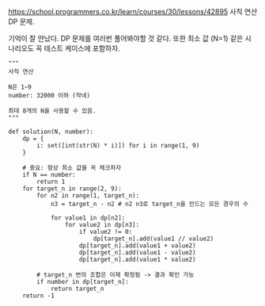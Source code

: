 https://school.programmers.co.kr/learn/courses/30/lessons/42895
사칙 연산 DP 문제.

기억이 잘 안났다. DP 문제를 여러번 풀어봐야할 것 같다.
또한 최소 값 (N=1) 같은 시나리오도 꼭 테스트 케이스에 포함하자.


```
"""
사칙 연산

N은 1~9
number: 32000 이하 (작네)

최대 8개의 N을 사용할 수 있음.
"""

def solution(N, number):
    dp = {
        i: set([int(str(N) * i)]) for i in range(1, 9)
    }
    
    # 중요: 항상 최소 값을 꼭 체크하자
    if N == number:
        return 1
    for target_n in range(2, 9):
        for n2 in range(1, target_n):
            n3 = target_n - n2 # n2 n3로 target_n을 만드는 모든 경우의 수 

            for value1 in dp[n2]:
                for value2 in dp[n3]:
                    if value2 != 0:
                        dp[target_n].add(value1 // value2)
                    dp[target_n].add(value1 + value2)
                    dp[target_n].add(value1 - value2)
                    dp[target_n].add(value1 * value2)
        
        # target_n 번의 조합은 이제 확정됨 -> 결과 확인 가능
        if number in dp[target_n]:
            return target_n
    return -1
```